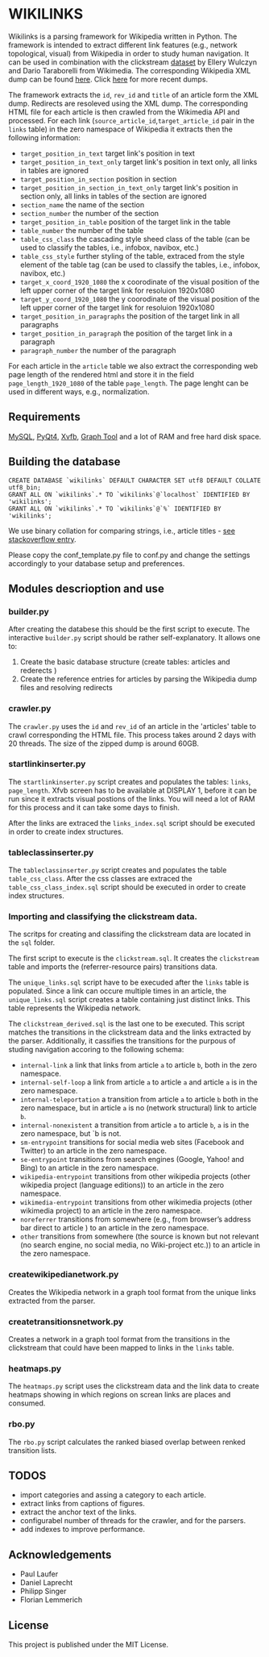 # WIKILINKS #
Wikilinks is a parsing framework for Wikipedia written in Python. The framework is intended to extract different link features (e.g., network topological, visual) from Wikipedia in order to study human navigation. 
It can be used in combination with the clickstream [dataset](http://ewulczyn.github.io/Wikipedia_Clickstream_Getting_Started/) by Ellery Wulczyn and Dario Taraborelli from Wikimedia. 
The corresponding Wikipedia XML dump can be found [here](https://archive.org/details/enwiki-20150304). Click [here](https://en.wikipedia.org/wiki/Wikipedia:Database_download) for more recent dumps.
 
The framework extracts the  `id`, `rev_id` and `title` of an article form the XML dump. Redirects are resoleved using the XML dump. The corresponding HTML file for each article is then crawled from the Wikimedia API and processed.
For each link (`source_article_id`,`target_article_id` pair in the `links` table) in the zero namespace of Wikipedia it extracts then the following information:
- `target_position_in_text` target link's position in text 
- `target_position_in_text_only` target link's position in text only, all links in tables are ignored
- `target_position_in_section`  position in section
- `target_position_in_section_in_text_only`  target link's position in section only, all links in tables of the section are ignored
- `section_name` the name of the section
- `section_number` the number of the section
- `target_position_in_table` position of the target link in the table
- `table_number` the number of the table
- `table_css_class` the cascading style sheed class of the table (can be used to classify the tables, i.e., infobox, navibox, etc.)
- `table_css_style` further styling of the table, extraced from the style element of the table tag (can be used to classify the tables, i.e., infobox, navibox, etc.)
- `target_x_coord_1920_1080` the x coorodinate of the visual position of the left upper corner of the target link for resoluion 1920x1080
- `target_y_coord_1920_1080` the y coorodinate of the visual position of the left upper corner of the target link for resoluion 1920x1080
- `target_position_in_paragraphs` the position of the target link in all paragraphs
- `target_position_in_paragraph` the position of the target link in a paragraph
- `paragraph_number` the number of the paragraph

For each article in the `article` table we also extract the corresponding web page length of the rendered html and store it in the
field `page_length_1920_1080` of the table `page_length`. The page lenght can be used in different ways, e.g., normalization.

## Requirements ##
[MySQL](https://www.mysql.com/), [PyQt4](https://www.riverbankcomputing.com/software/pyqt/intro), [Xvfb](https://en.wikipedia.org/wiki/Xvfb), [Graph Tool](https://graph-tool.skewed.de/)
and a lot of RAM and free hard disk space.


## Building the database ##
    CREATE DATABASE `wikilinks` DEFAULT CHARACTER SET utf8 DEFAULT COLLATE utf8_bin;
    GRANT ALL ON `wikilinks`.* TO `wikilinks`@`localhost` IDENTIFIED BY 'wikilinks';
    GRANT ALL ON `wikilinks`.* TO `wikilinks`@`%` IDENTIFIED BY 'wikilinks';


We use binary collation for comparing strings, i.e., article titles - [see stackoverflow entry](http://stackoverflow.com/questions/5526334/what-effects-does-using-a-binary-collation-have).


Please copy the conf_template.py file to conf.py and change the settings accordingly to your database setup and preferences.

## Modules descrioption and use ##

### builder.py ###
After creating the databese this should be the first script to execute.
The interactive `builder.py` script should be rather self-explanatory. It allows one to:

1. Create the basic database structure (create tables: articles and rederects )
2. Create the reference entries for articles by parsing the Wikipedia dump files and resolving redirects

### crawler.py ###
The `crawler.py`  uses the `id` and `rev_id` of an article in the 'articles' table to crawl corresponding the HTML file. 
This process takes around 2 days with 20 threads. The size of the zipped dump is around 60GB. 


### startlinkinserter.py ###
The `startlinkinserter.py` script creates and populates the tables: `links`, `page_length`. Xfvb screen has to be available at DISPLAY 1, before it can be run since it extracts visual postions of the links. 
You will need a lot of RAM for this process and it can take some days to finish.

After the links are extraced the `links_index.sql` script should be executed in order to create index structures.
### tableclassinserter.py ###
The `tableclassinserter.py` script creates and populates the table `table_css_class`. After the css classes are extraced the `table_css_class_index.sql` script should be executed in order to create index structures.




### Importing  and classifying the clickstream data.
The scritps for creating and classifing the clickstream data are located in the `sql` folder. 

The first script to execute is the `clickstream.sql`. It creates the `clickstream` table and imports the (referrer-resource pairs) transitions data.

The `unique_links.sql` script have to be execuded after the `links` table is populated. Since a link can occure multiple times in an article, the `unique_links.sql` script creates a table containing just distinct links. 
This table represents the Wikipedia network. 

The `clickstream_derived.sql` is the last one to be executed. This script matches the transitions in the clickstream data and the links extracted by the parser. Additionally, it cassifies the transitions for the purpous of studing navigation accoring to the following schema: 
* `internal-link` a link that links from article `a` to article `b`, both in the zero namespace. 
* `internal-self-loop` a link from article `a` to article `a` and article `a` is in the zero namespace.  
* `internal-teleportation` a transition from article `a` to article `b` both in the zero namespace, but in article `a` is no (network structural) link to article `b`.
* `internal-nonexistent` a transition from article `a` to article `b`, `a` is in the zero namespace, but `b is not.  
* `sm-entrypoint` transitions for social media web sites (Facebook and Twitter) to an article in the zero namespace.
* `se-entrypoint`  transitions from search engines (Google, Yahoo! and Bing) to an article in the zero namespace.
* `wikipedia-entrypoint`  transitions from other wikipedia projects (other wikipedia project (language editions)) to an article in  the zero namespace. 
* `wikimedia-entrypoint` transitions from other wikimedia projects (other wikimedia project) to an article in the zero namespace.
* `noreferrer` transitions from somewhere (e.g., from browser’s address bar direct to article ) to an article in the zero namespace. 
* `other` transitions from somewhere (the source is known but not relevant (no search engine, no social media, no Wiki-project etc.)) to an article in the zero namespace. 


### createwikipedianetwork.py ###
Creates the Wikipedia network in a graph tool format from the unique links extracted from the parser.  
 
### createtransitionsnetwork.py ###
Creates a network in a graph tool format from the transitions in the clickstream  that could have been mapped to links in the `links` table. 

### heatmaps.py ###
The `heatmaps.py` script uses the clickstream data and the link data to create heatmaps showing in which regions on screan links are places and consumed.

### rbo.py ###
The `rbo.py` script calculates the ranked biased overlap between renked transition lists. 

## TODOS ##
- import categories and assing a category to each article.
- extract links from captions of figures.
- extract the anchor text of the links.
- configurabel number of threads for the crawler, and for the parsers.
- add indexes to improve performance. 

##  Acknowledgements ##
- Paul Laufer
- Daniel Laprecht
- Philipp Singer
- Florian Lemmerich

## License ##
This project is published under the MIT License.

